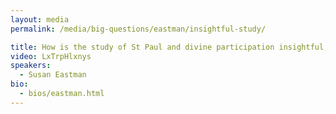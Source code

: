 ```yaml
---
layout: media
permalink: /media/big-questions/eastman/insightful-study/

title: How is the study of St Paul and divine participation insightful, even beyond theology?
video: LxTrpHlxnys
speakers:
  - Susan Eastman
bio:
  - bios/eastman.html
---
```

